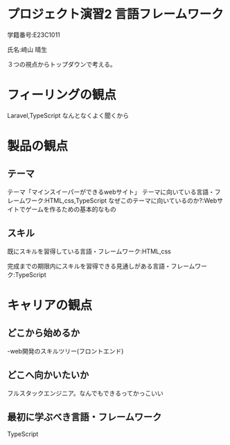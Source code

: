 # プロジェクト演習2 言語フレームワーク
学籍番号:E23C1011

氏名:﨑山 晴生

３つの視点からトップダウンで考える。

# フィーリングの観点
Laravel,TypeScript
なんとなくよく聞くから

# 製品の観点
## テーマ
テーマ「マインスイーパーができるwebサイト」
テーマに向いている言語・フレームワーク:HTML,css,TypeScript
なぜこのテーマに向いているのか?:Webサイトでゲームを作るための基本的なもの

## スキル
既にスキルを習得している言語・フレームワーク:HTML,css

完成までの期限内にスキルを習得できる見通しがある言語・フレームワーク:TypeScript

# キャリアの観点
## どこから始めるか
-web開発のスキルツリー(フロントエンド)

## どこへ向かいたいか
フルスタックエンジニア。なんでもできるってかっこいい

## 最初に学ぶべき言語・フレームワーク
TypeScript